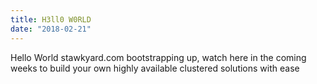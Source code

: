 ```yaml
---
title: H3ll0 W0RLD
date: "2018-02-21"
---
```


Hello World stawkyard.com bootstrapping up, watch here in the coming weeks to build your own highly available clustered solutions with ease
